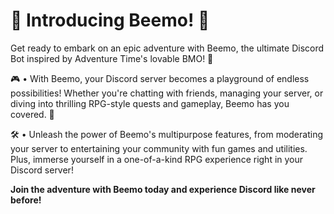 # **🌟 Introducing Beemo! 🌟**
Get ready to embark on an epic adventure with Beemo, the ultimate Discord Bot inspired by Adventure Time's lovable BMO! 🤖

🎮 • With Beemo, your Discord server becomes a playground of endless possibilities! 
Whether you're chatting with friends, managing your server, or diving into thrilling RPG-style quests and gameplay, Beemo has you covered. 💫

🛠️ • Unleash the power of Beemo's multipurpose features, from moderating your server to entertaining your community with fun games and utilities. 
Plus, immerse yourself in a one-of-a-kind RPG experience right in your Discord server!

**Join the adventure with Beemo today and experience Discord like never before!**
